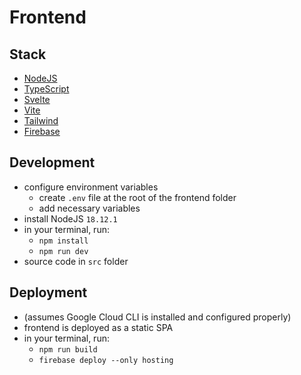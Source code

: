 # Frontend

## Stack

- [NodeJS](https://nodejs.org/en/)
- [TypeScript](https://www.typescriptlang.org/)
- [Svelte](https://svelte.dev/)
- [Vite](https://vitejs.dev/)
- [Tailwind](https://tailwindcss.com/)
- [Firebase](https://firebase.google.com/)

## Development

- configure environment variables
  - create `.env` file at the root of the frontend folder
  - add necessary variables
- install NodeJS `18.12.1`
- in your terminal, run:
  - `npm install`
  - `npm run dev`
- source code in `src` folder

## Deployment

- (assumes Google Cloud CLI is installed and configured properly)
- frontend is deployed as a static SPA
- in your terminal, run:
  - `npm run build`
  - `firebase deploy --only hosting`
